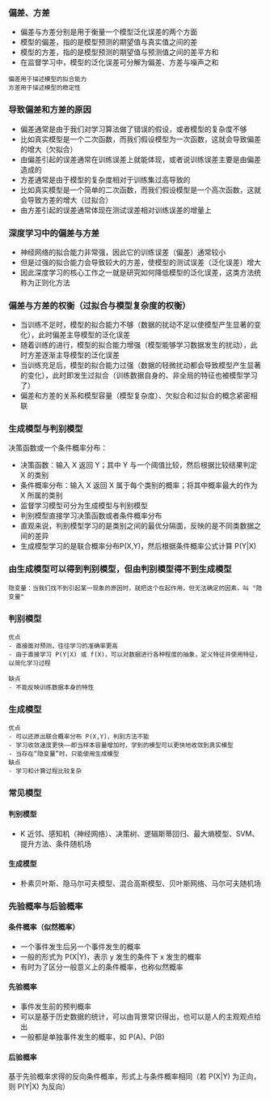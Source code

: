 ### 偏差、方差
- 偏差与方差分别是用于衡量一个模型泛化误差的两个方面
- 模型的偏差，指的是模型预测的期望值与真实值之间的差
- 模型的方差，指的是模型预测的期望值与预测值之间的差平方和
- 在监督学习中，模型的泛化误差可分解为偏差、方差与噪声之和

```
偏差用于描述模型的拟合能力
方差用于描述模型的稳定性
```

### 导致偏差和方差的原因
- 偏差通常是由于我们对学习算法做了错误的假设，或者模型的复杂度不够
- 比如真实模型是一个二次函数，而我们假设模型为一次函数，这就会导致偏差的增大（欠拟合）
- 由偏差引起的误差通常在训练误差上就能体现，或者说训练误差主要是由偏差造成的
- 方差通常是由于模型的复杂度相对于训练集过高导致的
- 比如真实模型是一个简单的二次函数，而我们假设模型是一个高次函数，这就会导致方差的增大（过拟合）
- 由方差引起的误差通常体现在测试误差相对训练误差的增量上

### 深度学习中的偏差与方差
- 神经网络的拟合能力非常强，因此它的训练误差（偏差）通常较小
- 但是过强的拟合能力会导致较大的方差，使模型的测试误差（泛化误差）增大
- 因此深度学习的核心工作之一就是研究如何降低模型的泛化误差，这类方法统称为正则化方法

### 偏差与方差的权衡（过拟合与模型复杂度的权衡）
- 当训练不足时，模型的拟合能力不够（数据的扰动不足以使模型产生显著的变化），此时偏差主导模型的泛化误差
- 随着训练的进行，模型的拟合能力增强（模型能够学习数据发生的扰动），此时方差逐渐主导模型的泛化误差
- 当训练充足后，模型的拟合能力过强（数据的轻微扰动都会导致模型产生显著的变化），此时即发生过拟合（训练数据自身的、非全局的特征也被模型学习了）
- 偏差和方差的关系和模型容量（模型复杂度）、欠拟合和过拟合的概念紧密相联

### 生成模型与判别模型
决策函数或一个条件概率分布：
- 决策函数：输入 X 返回 Y；其中 Y 与一个阈值比较，然后根据比较结果判定 X 的类别
- 条件概率分布：输入 X 返回 X 属于每个类别的概率；将其中概率最大的作为 X 所属的类别
- 监督学习模型可分为生成模型与判别模型
- 判别模型直接学习决策函数或者条件概率分布
- 直观来说，判别模型学习的是类别之间的最优分隔面，反映的是不同类数据之间的差异
- 生成模型学习的是联合概率分布P(X,Y)，然后根据条件概率公式计算 P(Y|X)

### 由生成模型可以得到判别模型，但由判别模型得不到生成模型
```
隐变量：当我们找不到引起某一现象的原因时，就把这个在起作用，但无法确定的因素，叫 "隐变量"
```

### 判别模型
```
优点
- 直接面对预测，往往学习的准确率更高
- 由于直接学习 P(Y|X) 或 f(X)，可以对数据进行各种程度的抽象，定义特征并使用特征，以简化学习过程

缺点
- 不能反映训练数据本身的特性
```

### 生成模型
```
优点
- 可以还原出联合概率分布 P(X,Y)，判别方法不能
- 学习收敛速度更快——即当样本容量增加时，学到的模型可以更快地收敛到真实模型
- 当存在“隐变量”时，只能使用生成模型
缺点
- 学习和计算过程比较复杂
```

### 常见模型
#### 判别模型
- K 近邻、感知机（神经网络）、决策树、逻辑斯蒂回归、最大熵模型、SVM、提升方法、条件随机场
#### 生成模型
- 朴素贝叶斯、隐马尔可夫模型、混合高斯模型、贝叶斯网络、马尔可夫随机场

### 先验概率与后验概率
#### 条件概率（似然概率）
- 一个事件发生后另一个事件发生的概率
- 一般的形式为 P(X|Y)，表示 y 发生的条件下 x 发生的概率
- 有时为了区分一般意义上的条件概率，也称似然概率

#### 先验概率
- 事件发生前的预判概率
- 可以是基于历史数据的统计，可以由背景常识得出，也可以是人的主观观点给出
- 一般都是单独事件发生的概率，如 P(A)、P(B)

#### 后验概率
基于先验概率求得的反向条件概率，形式上与条件概率相同（若 P(X|Y) 为正向，则 P(Y|X) 为反向）

